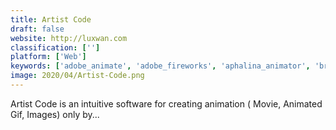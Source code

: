 ```yaml
---
title: Artist Code
draft: false 
website: http://luxwan.com
classification: ['']
platform: ['Web']
keywords: ['adobe_animate', 'adobe_fireworks', 'aphalina_animator', 'brush_ninja', 'ella', 'hype', 'koolmoves', 'opentoonz', 'pencil', 'pencil2d', 'stickman_&_elemento', 'synfig_studio', 'tvpaint_animation', 'toon_boom_harmony', 'tupi', 'enve']
image: 2020/04/Artist-Code.png
---
```

Artist Code is an intuitive software for creating animation ( Movie, Animated Gif, Images) only by...